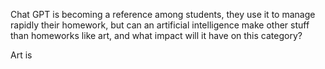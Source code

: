 Chat GPT is becoming a reference among students, they use it to manage rapidly their homework, but can an artificial intelligence make other stuff than homeworks like art, and what impact will it have on this category? 

Art is 